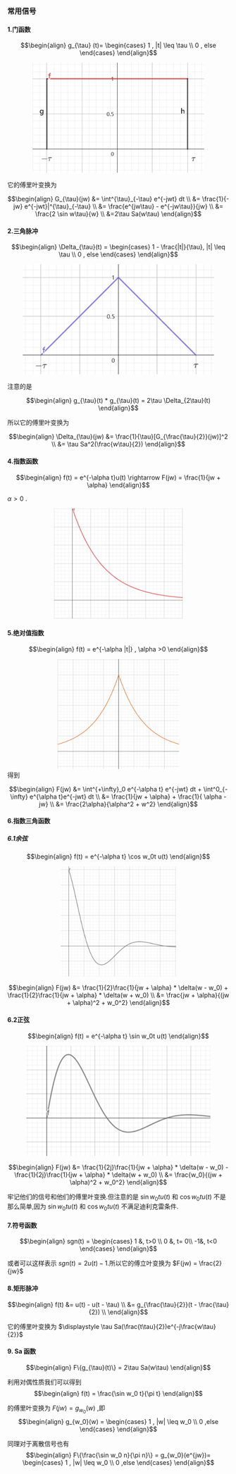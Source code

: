 ### 常用信号
#### 1.门函数

$$\begin{align}
    g_{\tau} (t)= \begin{cases}
        1 , |t| \leq \tau \\
        0 , else
    \end{cases} 
\end{align}$$

<center>
<img src = "./image/1.png" height = 250 width>
</center>

它的傅里叶变换为

$$\begin{align}
    G_{\tau}(jw) &= \int^{\tau}_{-\tau} e^{-jwt} dt \\
    &= \frac{1}{-jw} e^{-jwt}|^{\tau}_{-\tau} \\
    &= \frac{e^{jw\tau} - e^{-jw\tau}}{jw} \\
    &= \frac{2 \sin w\tau}{w} \\
    &=2\tau Sa(w\tau)
\end{align}$$

#### 2.三角脉冲

$$\begin{align}
    \Delta_{\tau}(t) = \begin{cases}
        1 - \frac{|t|}{\tau}, |t| \leq \tau \\
        0 , else
    \end{cases}
\end{align}$$

<center>
<img src = "./image/2.png" height = 250 width>
</center>


注意的是

$$\begin{align}
    g_{\tau}(t) * g_{\tau}(t) = 2\tau \Delta_{2\tau}(t)
\end{align}$$

所以它的傅里叶变换为

$$\begin{align}
    \Delta_{\tau}(jw) &= \frac{1}{\tau}[G_{\frac{\tau}{2}}(jw)]^2 \\
    &= \tau Sa^2(\frac{w\tau}{2})
\end{align}$$

#### 4.指数函数

$$\begin{align}
    f(t) = e^{-\alpha t}u(t) \rightarrow F(jw) = \frac{1}{jw + \alpha} 
\end{align}$$

$\alpha >0$ .
<center>
<img src = "./image/3.png" height = 250 width>
</center>



#### 5.绝对值指数

$$\begin{align}
    f(t) = e^{-\alpha |t|} , \alpha >0
\end{align}$$

<center>
<img src = "./image/4.png" height = 250 width>
</center>
得到


$$\begin{align}
    F(jw) &= \int^{+\infty}_0 e^{-\alpha t} e^{-jwt} dt + \int^0_{-\infty} e^{\alpha t}e^{-jwt} dt \\
    &= \frac{1}{jw + \alpha} + \frac{1}{ \alpha - jw} \\
    &= \frac{2\alpha}{\alpha^2 + w^2}
\end{align}$$

#### 6.指数三角函数
##### 6.1余弦

$$\begin{align}
    f(t) = e^{-\alpha t} \cos w_0t u(t)
\end{align}$$

<center>
<img src = "./image/5.png" height = 250 width>
</center>


$$\begin{align}
    F(jw) &= \frac{1}{2}\frac{1}{jw + \alpha} *  \delta(w - w_0) + \frac{1}{2}\frac{1}{jw + \alpha} * \delta(w + w_0) \\
    &= \frac{jw + \alpha}{(jw + \alpha)^2 + w_0^2}
\end{align}$$

#### 6.2正弦

$$\begin{align}
    f(t) = e^{-\alpha t} \sin w_0t u(t)
\end{align}$$

<center>
<img src = "./image/6.png" height = 250 width>
</center>



$$\begin{align}
    F(jw) &= \frac{1}{2j}\frac{1}{jw + \alpha} *  \delta(w - w_0) - \frac{1}{2j}\frac{1}{jw + \alpha} * \delta(w + w_0) \\
    &= \frac{w_0}{(jw + \alpha)^2 + w_0^2}
\end{align}$$

牢记他们的信号和他们的傅里叶变换.但注意的是 $\sin w_0tu(t)$ 和 $\cos w_0 t u(t)$ 不是那么简单,因为 $\sin w_0tu(t)$ 和 $\cos w_0 t u(t)$ 不满足迪利克雷条件.

#### 7.符号函数

$$\begin{align}
    sgn(t) = \begin{cases}
        1 &, t>0 \\ 
        0 &, t= 0\\
        -1&, t<0
    \end{cases}
\end{align}$$

或者可以这样表示 $sgn(t) = 2u(t) - 1$.所以它的傅立叶变换为 $F(jw) = \frac{2}{jw}$


#### 8.矩形脉冲

$$\begin{align}
    f(t) &= u(t) - u(t - \tau) \\
    &= g_{\frac{\tau}{2}}(t - \frac{\tau}{2}) \\
\end{align}$$

它的傅里叶变换为 $\displaystyle \tau Sa(\frac{t\tau}{2})e^{-j\frac{w\tau}{2}}$

#### 9. Sa 函数
$$\begin{align}
    F\{g_{\tau}(t)\} = 2\tau Sa(w\tau)
\end{align}$$

利用对偶性质我们可以得到
$$\begin{align}
    f(t) = \frac{\sin w_0 t}{\pi t} 
\end{align}$$

的傅里叶变换为 $F(jw) = g_{w_0}(w)$ ,即
$$\begin{align}
    g_{w_0}(w) = \begin{cases}
        1 , |w| \leq w_0 \\
        0 ,else
    \end{cases}
\end{align}$$

同理对于离散信号也有
$$\begin{align}
    F\{\frac{\sin w_0 n}{\pi n}\} = g_{w_0}(e^{jw})= \begin{cases}
        1 , |w| \leq w_0 \\
        0 ,else
    \end{cases}
\end{align}$$
